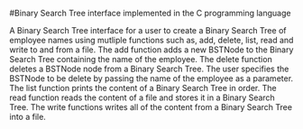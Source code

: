 #Binary Search Tree interface implemented in the C programming language

A Binary Search Tree interface for a user to create a Binary Search Tree of employee names
using mutliple functions such as, add, delete, list, read and write to and from a file. The
add function adds a new BSTNode to the Binary Search Tree containing the name of the employee.
The delete function deletes a BSTNode node from a Binary Search Tree. The user specifies the
BSTNode to be delete by passing the name of the employee as a parameter. The list function prints
the content of a Binary Search Tree in order. The read function reads the content of a file and
stores it in a Binary Search Tree. The write functions writes all of the content from a Binary
Search Tree into a file. 